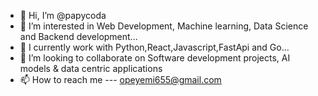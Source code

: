 - 👋 Hi, I’m @papycoda
- 👀 I’m interested in Web Development, Machine learning, Data Science and Backend development...
- 🌱 I currently work with Python,React,Javascript,FastApi and Go...
- 💞️ I’m looking to collaborate on Software development projects, AI models & data centric applications
- 📫 How to reach me --- opeyemi655@gmail.com

<!---
papycoda/papycoda is a ✨ special ✨ repository because its `README.md` (this file) appears on your GitHub profile.
You can click the Preview link to take a look at your changes.
--->
